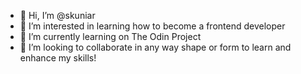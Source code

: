 - 👋 Hi, I’m @skuniar
- 👀 I’m interested in learning how to become a frontend developer
- 🌱 I’m currently learning on The Odin Project
- 💞️ I’m looking to collaborate in any way shape or form to learn and enhance my skills!

<!---
skuniar/skuniar is a ✨ special ✨ repository because its `README.md` (this file) appears on your GitHub profile.
You can click the Preview link to take a look at your changes.
--->
